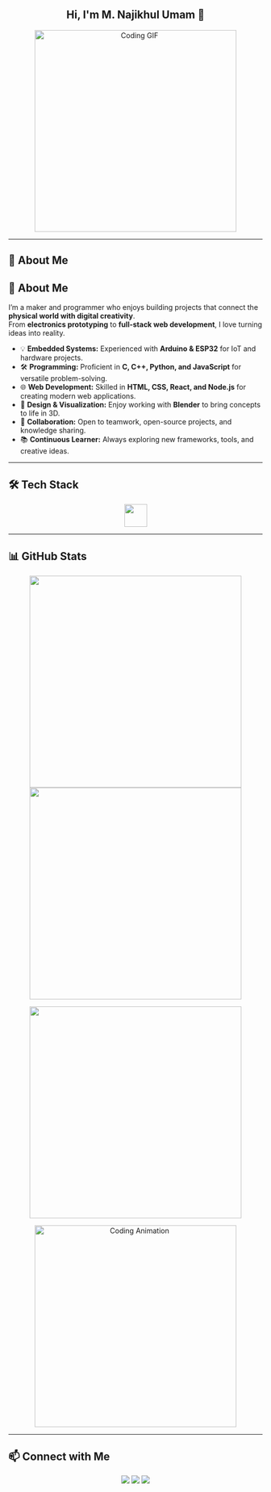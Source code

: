 <h2 align="center">
  Hi, I'm M. Najikhul Umam 👋
</h2>

<p align="center">
  <img src="https://media.giphy.com/media/qgQUggAC3Pfv687qPC/giphy.gif" width="400" alt="Coding GIF"/>
</p>

---

## 🚀 About Me
## 🚀 About Me
I’m a maker and programmer who enjoys building projects that connect the **physical world with digital creativity**.  
From **electronics prototyping** to **full-stack web development**, I love turning ideas into reality.

- 💡 **Embedded Systems:** Experienced with **Arduino & ESP32** for IoT and hardware projects.  
- 🛠 **Programming:** Proficient in **C, C++, Python, and JavaScript** for versatile problem-solving.  
- 🌐 **Web Development:** Skilled in **HTML, CSS, React, and Node.js** for creating modern web applications.  
- 🎨 **Design & Visualization:** Enjoy working with **Blender** to bring concepts to life in 3D.  
- 🤝 **Collaboration:** Open to teamwork, open-source projects, and knowledge sharing.  
- 📚 **Continuous Learner:** Always exploring new frameworks, tools, and creative ideas.  


---

## 🛠️ Tech Stack
<p align="center">
  <img src="https://skillicons.dev/icons?i=github,arduino,c,cpp,python,javascript,html,css,react,nodejs,blender" height="45" />
</p>

---

## 📊 GitHub Stats
<p align="center">
  <img src="https://github-readme-stats.vercel.app/api?username=Najikhul&show_icons=true&theme=radical" width="420"/>
  <img src="https://github-readme-streak-stats.herokuapp.com/?user=Najikhul&theme=radical" width="420"/>
</p>
<p align="center">
  <img src="https://github-readme-stats.vercel.app/api/top-langs/?username=Najikhul&layout=compact&theme=radical" width="420"/>
</p>

<p align="center">
  <img src="https://media.giphy.com/media/ZVik7pBtu9dNS/giphy.gif" width="400" alt="Coding Animation"/>
</p>

---

## 📫 Connect with Me
<p align="center">
  <a href="mailto:mnajikhul16@gmail.com"><img src="https://img.shields.io/badge/-Email-333?style=flat&logo=gmail"></a>
  <a href="https://linkedin.com/in/yourlinkedin"><img src="https://img.shields.io/badge/-LinkedIn-333?style=flat&logo=linkedin"></a>
  <a href="https://instagram.com/oemam.mhmmd_"><img src="https://img.shields.io/badge/-Instagram-333?style=flat&logo=instagram"></a>
</p>
